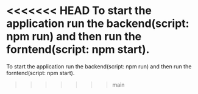 <<<<<<< HEAD
To start the application run the backend(script: npm run) and then run the forntend(script: npm start).
=======
To start the application run the backend(script: npm run) and then run the forntend(script: npm start).
>>>>>>> main
